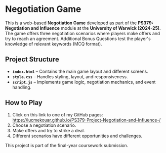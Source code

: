 # Negotiation Game  

This is a web-based **Negotiation Game** developed as part of the **PS379: Negotiation and Influence** module at the **University of Warwick (2024-25)**. The game offers three negotiation scenarios where players make offers and try to reach an agreement. Additional Bonus Questions test the player's knowledge of relevant keywords (MCQ format). 

## Project Structure  

- **`index.html`** – Contains the main game layout and different screens.  
- **`style.css`** – Handles styling, layout, and responsiveness.  
- **`script.js`** – Implements game logic, negotiation mechanics, and event handling.  

## How to Play  

1. Click on this link to one of my GitHub pages: https://lucmekouar.github.io/PS379-Project-Negotiation-and-Influence-/
2. Choose a negotiation scenario.  
3. Make offers and try to strike a deal.  
4. Different scenarios have different opportunities and challenges.  

This project is part of the final-year coursework submission.  

